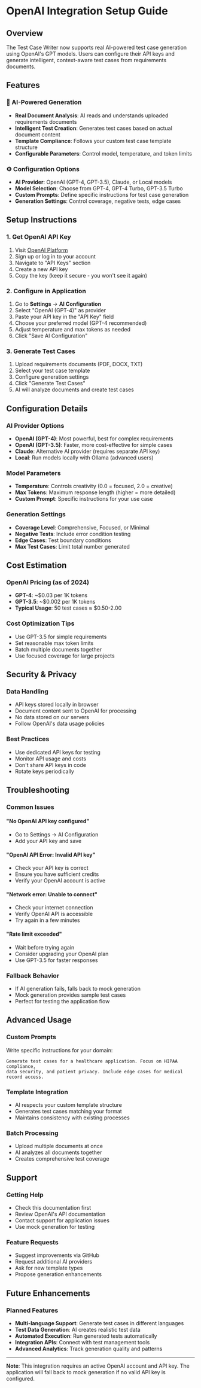 # OpenAI Integration Setup Guide

## Overview
The Test Case Writer now supports real AI-powered test case generation using OpenAI's GPT models. Users can configure their API keys and generate intelligent, context-aware test cases from requirements documents.

## Features

### 🤖 AI-Powered Generation
- **Real Document Analysis**: AI reads and understands uploaded requirements documents
- **Intelligent Test Creation**: Generates test cases based on actual document content
- **Template Compliance**: Follows your custom test case template structure
- **Configurable Parameters**: Control model, temperature, and token limits

### ⚙️ Configuration Options
- **AI Provider**: OpenAI (GPT-4, GPT-3.5), Claude, or Local models
- **Model Selection**: Choose from GPT-4, GPT-4 Turbo, GPT-3.5 Turbo
- **Custom Prompts**: Define specific instructions for test case generation
- **Generation Settings**: Control coverage, negative tests, edge cases

## Setup Instructions

### 1. Get OpenAI API Key
1. Visit [OpenAI Platform](https://platform.openai.com/)
2. Sign up or log in to your account
3. Navigate to "API Keys" section
4. Create a new API key
5. Copy the key (keep it secure - you won't see it again)

### 2. Configure in Application
1. Go to **Settings** → **AI Configuration**
2. Select "OpenAI (GPT-4)" as provider
3. Paste your API key in the "API Key" field
4. Choose your preferred model (GPT-4 recommended)
5. Adjust temperature and max tokens as needed
6. Click "Save AI Configuration"

### 3. Generate Test Cases
1. Upload requirements documents (PDF, DOCX, TXT)
2. Select your test case template
3. Configure generation settings
4. Click "Generate Test Cases"
5. AI will analyze documents and create test cases

## Configuration Details

### AI Provider Options
- **OpenAI (GPT-4)**: Most powerful, best for complex requirements
- **OpenAI (GPT-3.5)**: Faster, more cost-effective for simple cases
- **Claude**: Alternative AI provider (requires separate API key)
- **Local**: Run models locally with Ollama (advanced users)

### Model Parameters
- **Temperature**: Controls creativity (0.0 = focused, 2.0 = creative)
- **Max Tokens**: Maximum response length (higher = more detailed)
- **Custom Prompt**: Specific instructions for your use case

### Generation Settings
- **Coverage Level**: Comprehensive, Focused, or Minimal
- **Negative Tests**: Include error condition testing
- **Edge Cases**: Test boundary conditions
- **Max Test Cases**: Limit total number generated

## Cost Estimation

### OpenAI Pricing (as of 2024)
- **GPT-4**: ~$0.03 per 1K tokens
- **GPT-3.5**: ~$0.002 per 1K tokens
- **Typical Usage**: 50 test cases ≈ $0.50-2.00

### Cost Optimization Tips
- Use GPT-3.5 for simple requirements
- Set reasonable max token limits
- Batch multiple documents together
- Use focused coverage for large projects

## Security & Privacy

### Data Handling
- API keys stored locally in browser
- Document content sent to OpenAI for processing
- No data stored on our servers
- Follow OpenAI's data usage policies

### Best Practices
- Use dedicated API keys for testing
- Monitor API usage and costs
- Don't share API keys in code
- Rotate keys periodically

## Troubleshooting

### Common Issues

#### "No OpenAI API key configured"
- Go to Settings → AI Configuration
- Add your API key and save

#### "OpenAI API Error: Invalid API key"
- Check your API key is correct
- Ensure you have sufficient credits
- Verify your OpenAI account is active

#### "Network error: Unable to connect"
- Check your internet connection
- Verify OpenAI API is accessible
- Try again in a few minutes

#### "Rate limit exceeded"
- Wait before trying again
- Consider upgrading your OpenAI plan
- Use GPT-3.5 for faster responses

### Fallback Behavior
- If AI generation fails, falls back to mock generation
- Mock generation provides sample test cases
- Perfect for testing the application flow

## Advanced Usage

### Custom Prompts
Write specific instructions for your domain:
```
Generate test cases for a healthcare application. Focus on HIPAA compliance, 
data security, and patient privacy. Include edge cases for medical record access.
```

### Template Integration
- AI respects your custom template structure
- Generates test cases matching your format
- Maintains consistency with existing processes

### Batch Processing
- Upload multiple documents at once
- AI analyzes all documents together
- Creates comprehensive test coverage

## Support

### Getting Help
- Check this documentation first
- Review OpenAI's API documentation
- Contact support for application issues
- Use mock generation for testing

### Feature Requests
- Suggest improvements via GitHub
- Request additional AI providers
- Ask for new template types
- Propose generation enhancements

## Future Enhancements

### Planned Features
- **Multi-language Support**: Generate test cases in different languages
- **Test Data Generation**: AI creates realistic test data
- **Automated Execution**: Run generated tests automatically
- **Integration APIs**: Connect with test management tools
- **Advanced Analytics**: Track generation quality and patterns

---

**Note**: This integration requires an active OpenAI account and API key. The application will fall back to mock generation if no valid API key is configured.
